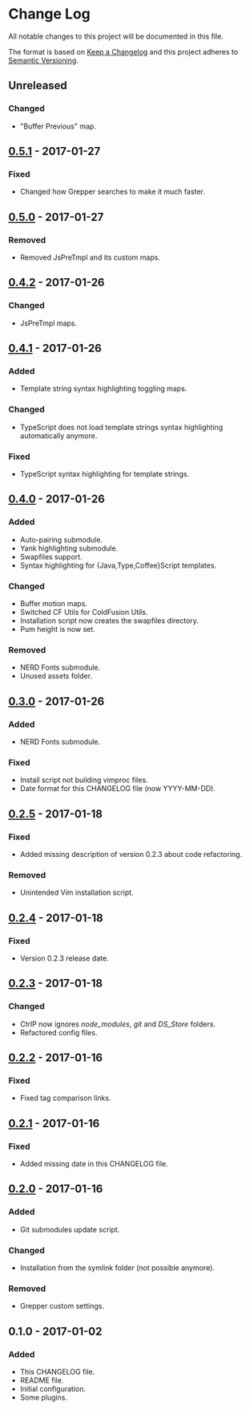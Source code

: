 # Change Log
All notable changes to this project will be documented in this file.

The format is based on [Keep a Changelog](http://keepachangelog.com/) 
and this project adheres to [Semantic Versioning](http://semver.org/).

## Unreleased
### Changed
- "Buffer Previous" map.

## [0.5.1] - 2017-01-27
### Fixed
- Changed how Grepper searches to make it much faster.

## [0.5.0] - 2017-01-27
### Removed
- Removed JsPreTmpl and its custom maps.

## [0.4.2] - 2017-01-26
### Changed
- JsPreTmpl maps.

## [0.4.1] - 2017-01-26
### Added
- Template string syntax highlighting toggling maps.

### Changed
- TypeScript does not load template strings syntax highlighting automatically anymore.

### Fixed
- TypeScript syntax highlighting for template strings.

## [0.4.0] - 2017-01-26
### Added
- Auto-pairing submodule.
- Yank highlighting submodule.
- Swapfiles support.
- Syntax highlighting for {Java,Type,Coffee}Script templates.

### Changed
- Buffer motion maps.
- Switched CF Utils for ColdFusion Utils.
- Installation script now creates the swapfiles directory.
- Pum height is now set.

### Removed
- NERD Fonts submodule.
- Unused assets folder.

## [0.3.0] - 2017-01-26
### Added
- NERD Fonts submodule.

### Fixed
- Install script not building vimproc files.
- Date format for this CHANGELOG file (now YYYY-MM-DD).

## [0.2.5] - 2017-01-18
### Fixed
- Added missing description of version 0.2.3 about code refactoring.

### Removed
- Unintended Vim installation script.

## [0.2.4] - 2017-01-18
### Fixed
- Version 0.2.3 release date.

## [0.2.3] - 2017-01-18
### Changed
- CtrlP now ignores *node_modules*, *git* and *DS_Store* folders.
- Refactored config files.

## [0.2.2] - 2017-01-16
### Fixed
- Fixed tag comparison links.

## [0.2.1] - 2017-01-16
### Fixed
- Added missing date in this CHANGELOG file.

## [0.2.0] - 2017-01-16
### Added
- Git submodules update script.

### Changed
- Installation from the symlink folder (not possible anymore).

### Removed
- Grepper custom settings.

## 0.1.0 - 2017-01-02
### Added
- This CHANGELOG file.
- README file.
- Initial configuration.
- Some plugins.

[0.5.1]: https://github.com/gsanches/vim-settings/compare/v0.5.0...v0.5.1
[0.5.0]: https://github.com/gsanches/vim-settings/compare/v0.4.2...v0.5.0
[0.4.2]: https://github.com/gsanches/vim-settings/compare/v0.4.1...v0.4.2
[0.4.1]: https://github.com/gsanches/vim-settings/compare/v0.4.0...v0.4.1
[0.4.0]: https://github.com/gsanches/vim-settings/compare/v0.3.0...v0.4.0
[0.3.0]: https://github.com/gsanches/vim-settings/compare/v0.2.5...v0.3.0
[0.2.5]: https://github.com/gsanches/vim-settings/compare/v0.2.4...v0.2.5
[0.2.4]: https://github.com/gsanches/vim-settings/compare/v0.2.3...v0.2.4
[0.2.3]: https://github.com/gsanches/vim-settings/compare/v0.2.2...v0.2.3
[0.2.2]: https://github.com/gsanches/vim-settings/compare/v0.2.1...v0.2.2
[0.2.1]: https://github.com/gsanches/vim-settings/compare/v0.2.0...v0.2.1
[0.2.0]: https://github.com/gsanches/vim-settings/compare/v0.1.0...v0.2.0
